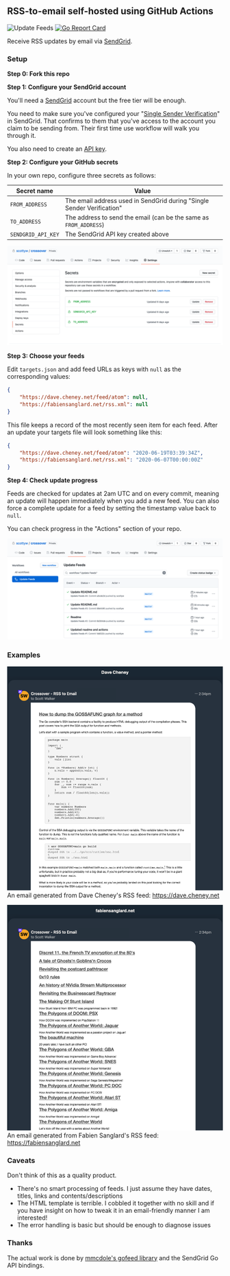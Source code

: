 ## RSS-to-email self-hosted using GitHub Actions

![Update Feeds](https://github.com/scottyw/crossover/workflows/Update%20Feeds/badge.svg) [![Go Report Card](https://goreportcard.com/badge/github.com/scottyw/crossover)](https://goreportcard.com/report/github.com/scottyw/crossover)

Receive RSS updates by email via [SendGrid](https://sendgrid.com).

### Setup

**Step 0: Fork this repo**

**Step 1: Configure your SendGrid account**

You'll need a [SendGrid](https://sendgrid.com) account but the free tier will be enough.

You need to make sure you've configured your "[Single Sender Verification](https://app.sendgrid.com/settings/sender_auth)" in SendGrid. That confirms to them that you've access to the account you claim to be sending from. Their first time use workflow will walk you through it.

You also need to create an [API key](https://app.sendgrid.com/settings/api_keys).

**Step 2: Configure your GitHub secrets**

In your own repo, configure three secrets as follows:

| Secret name        | Value                                                                  |
| ------------------ | ---------------------------------------------------------------------- |
| `FROM_ADDRESS`     | The email address used in SendGrid during "Single Sender Verification" |
| `TO_ADDRESS`       | The address to send the email (can be the same as `FROM_ADDRESS`)      |
| `SENDGRID_API_KEY` | The SendGrid API key created above                                     |


![Secrets](images/secrets.png)

**Step 3: Choose your feeds**

Edit `targets.json` and add feed URLs as keys with `null` as the corresponding values:

```json
{
    "https://dave.cheney.net/feed/atom": null,
    "https://fabiensanglard.net/rss.xml": null
}
```

This file keeps a record of the most recently seen item for each feed. After an update your targets file will look something like this:

```json
{
    "https://dave.cheney.net/feed/atom": "2020-06-19T03:39:34Z",
    "https://fabiensanglard.net/rss.xml": "2020-06-07T00:00:00Z"
}
```

**Step 4: Check update progress**

Feeds are checked for updates at 2am UTC and on every commit, meaning an update will happen immediately when you add a new feed. You can also force a complete update for a feed by setting the timestamp value back to `null`.

You can check progress in the "Actions" section of your repo.

![Actions](images/actions.png)

### Examples

![Example showing Dave Cheney's blog](images/screenshot1.png)
An email generated from Dave Cheney's RSS feed: https://dave.cheney.net

![Example showing Fabien Sanglard's blog](images/screenshot2.png)
An email generated from Fabien Sanglard's RSS feed: https://fabiensanglard.net

### Caveats

Don't think of this as a quality product.

* There's no smart processing of feeds. I just assume they have dates, titles, links and contents/descriptions
* The HTML template is terrible. I cobbled it together with no skill and if you have insight on how to tweak it in an email-friendly manner I am interested!
* The error handling is basic but should be enough to diagnose issues

### Thanks

The actual work is done by [mmcdole's gofeed library](https://github.com/mmcdole/gofeed) and the SendGrid Go API bindings.

